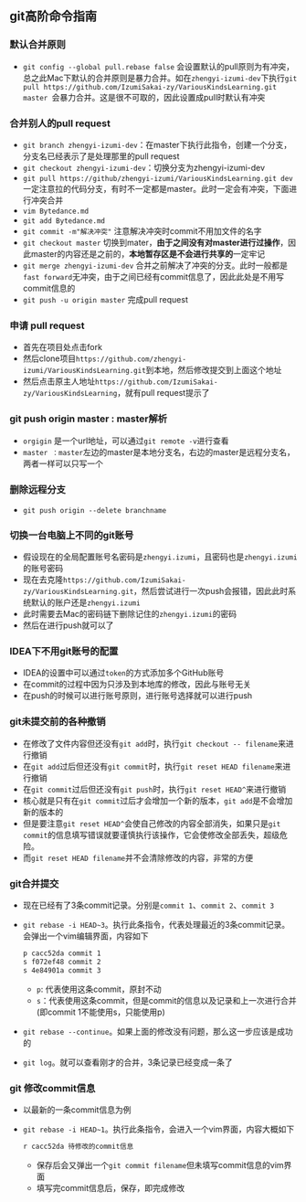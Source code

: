 ## git高阶命令指南

### 默认合并原则

* `git config --global pull.rebase false` 会设置默认的pull原则为有冲突，总之此Mac下默认的合并原则是暴力合并。如在`zhengyi-izumi-dev`下执行`git pull https://github.com/IzumiSakai-zy/VariousKindsLearning.git master `会暴力合并。这是很不可取的，因此设置成pull时默认有冲突

### 合并别人的pull request

* `git branch zhengyi-izumi-dev`：在master下执行此指令，创建一个分支，分支名已经表示了是处理那里的pull request
* `git checkout zhengyi-izumi-dev`：切换分支为zhengyi-izumi-dev
* `git pull https://github/zhengyi-izumi/VariousKindsLearning.git dev` 一定注意拉的代码分支，有时不一定都是master。此时一定会有冲突，下面进行冲突合并
* `vim Bytedance.md`  
* `git add Bytedance.md`
* `git commit -m"解决冲突"` 注意解决冲突时commit不用加文件的名字
* `git checkout master` 切换到mater，**由于之间没有对master进行过操作**，因此master的内容还是之前的，**本地暂存区是不会进行共享的**一定牢记
* `git merge zhengyi-izumi-dev` 合并之前解决了冲突的分支。此时一般都是`fast forward`无冲突，由于之间已经有commit信息了，因此此处是不用写commit信息的
* `git push -u origin master` 完成pull request

### 申请 pull request

* 首先在项目处点击fork
* 然后clone项目`https://github.com/zhengyi-izumi/VariousKindsLearning.git`到本地，然后修改提交到上面这个地址
* 然后点击原主人地址`https://github.com/IzumiSakai-zy/VariousKindsLearning`，就有pull request提示了

### git push origin master : master解析

* `orgigin` 是一个url地址，可以通过`git remote -v`进行查看
* `master ：master`左边的master是本地分支名，右边的master是远程分支名，两者一样可以只写一个

### 删除远程分支

* `git push origin --delete branchname`

### 切换一台电脑上不同的git账号

* 假设现在的全局配置账号名密码是`zhengyi.izumi`，且密码也是`zhengyi.izumi`的账号密码
* 现在去克隆`https://github.com/IzumiSakai-zy/VariousKindsLearning.git`，然后尝试进行一次push会报错，因此此时系统默认的账户还是`zhengyi.izumi`
* 此时需要去Mac的密码链下删除记住的`zhengyi.izumi`的密码
* 然后在进行push就可以了

### IDEA下不用git账号的配置

* IDEA的设置中可以通过`token`的方式添加多个GitHub账号
* 在commit的过程中因为只涉及到本地库的修改，因此与账号无关
* 在push的时候可以进行账号原则，进行账号选择就可以进行push

### git未提交前的各种撤销

* 在修改了文件内容但还没有`git add`时，执行`git checkout -- filename`来进行撤销
* 在`git add`过后但还没有`git commit`时，执行`git reset HEAD filename`来进行撤销
* 在`git commit`过后但还没有`git push`时，执行`git reset HEAD^`来进行撤销
* 核心就是只有在`git commit`过后才会增加一个新的版本，`git add`是不会增加新的版本的
* 但是要注意`git reset HEAD^`会使自己修改的内容全部消失，如果只是`git commit`的信息填写错误就要谨慎执行该操作，它会使修改全部丢失，超级危险。
* 而`git reset HEAD filename`并不会清除修改的内容，非常的方便

### git合并提交

* 现在已经有了3条commit记录。分别是`commit 1`、`commit 2`、`commit 3`

* `git rebase -i HEAD~3`。执行此条指令，代表处理最近的3条commit记录。会弹出一个vim编辑界面，内容如下

  ```bash
  p cacc52da commit 1
  s f072ef48 commit 2
  s 4e84901a commit 3
  ```

  * `p`: 代表使用这条commit，原封不动
  * `s`：代表使用这条commit，但是commit的信息以及记录和上一次进行合并(即commit 1不能使用s，只能使用p)

* `git rebase --continue`。如果上面的修改没有问题，那么这一步应该是成功的

* `git log`。就可以查看刚才的合并，3条记录已经变成一条了

### git 修改commit信息

* 以最新的一条commit信息为例

* `git rebase -i HEAD~1`。执行此条指令，会进入一个vim界面，内容大概如下

  ```bash
  r cacc52da 待修改的commit信息
  ```

  * 保存后会又弹出一个`git commit filename`但未填写commit信息的vim界面
  * 填写完commit信息后，保存，即完成修改

